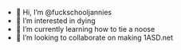 - 👋 Hi, I’m @fuckschooljannies
- 👀 I’m interested in dying
- 🌱 I’m currently learning how to tie a noose
- 💞️ I’m looking to collaborate on making 1ASD.net

<!---
fuckschooljannies/fuckschooljannies is a ✨ special ✨ repository because its `README.md` (this file) appears on your GitHub profile.
You can click the Preview link to take a look at your changes.
--->
